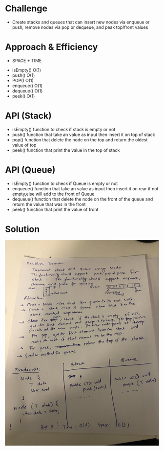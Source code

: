 # Challenge
- Create stacks and queues that can insert new nodes via enqueue or push, remove nodes via pop or dequeue, and peak top/front values

# Approach & Efficiency
* SPACE + TIME
- isEmpty() O(1)
- push() O(1)
- POP() O(1)
- enqueue() O(1)
- dequeue() O(1)
- peek() O(1)

# API (Stack)
-  isEmpty() function to check if stack is empty or not
-  push() function that take an value as input then insert it on top of stack
-  pop() function that delete the node on the top and return the oldest value of top
-  peek() function that print the value in the top of stack

# API (Queue)
 - isEmpty() function to check if Queue is empty or not
 - enqueue() function that take an value as input then insert it on rear if not empty,else will add to the front of Queue
 - dequeue() function that delete the node on the front of the queue and return the value that was in the front
 - peek() function that print the value of front

# Solution

![arrar](https://github.com/AyaaBe95/data-structures-and-algorithms401/blob/main/assests/stack.jpg)
